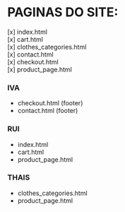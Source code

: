# PAGINAS DO SITE:

[x] index.html  
[x] cart.html  
[x] clothes_categories.html  
[x] contact.html  
[x] checkout.html  
[x] product_page.html  


### IVA

- checkout.html  (footer)
- contact.html  (footer)

### RUI

- index.html  
- cart.html  
- product_page.html  

### THAIS

- clothes_categories.html  
- product_page.html  